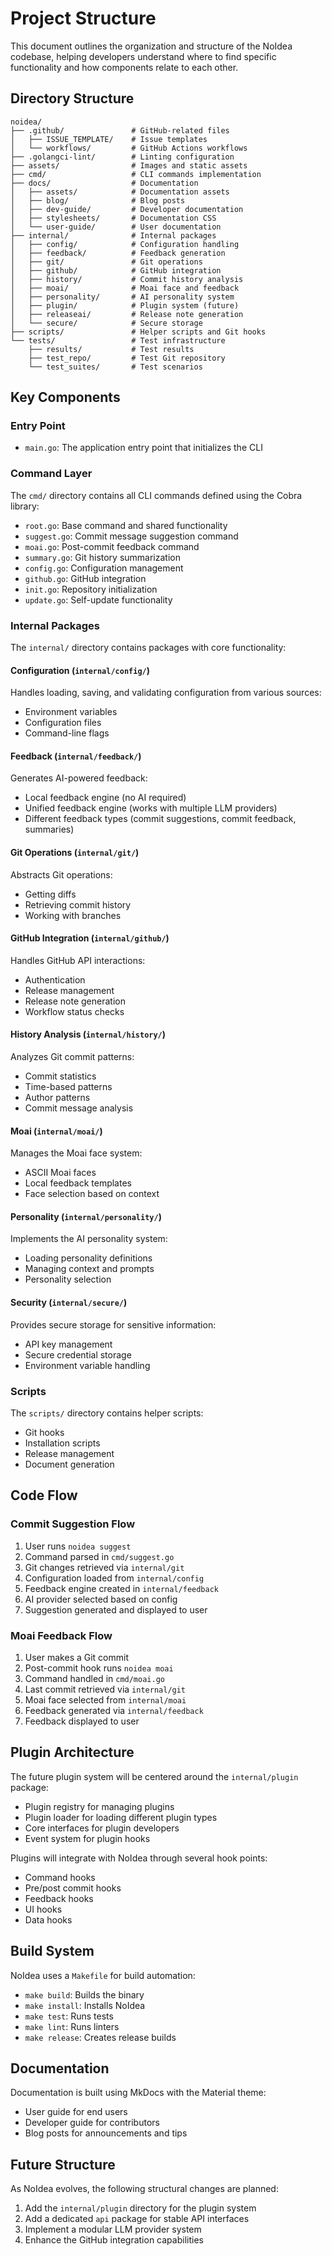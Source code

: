 # Project Structure

This document outlines the organization and structure of the NoIdea codebase, helping developers understand where to find specific functionality and how components relate to each other.

## Directory Structure

```
noidea/
├── .github/               # GitHub-related files
│   ├── ISSUE_TEMPLATE/    # Issue templates
│   └── workflows/         # GitHub Actions workflows
├── .golangci-lint/        # Linting configuration
├── assets/                # Images and static assets
├── cmd/                   # CLI commands implementation
├── docs/                  # Documentation
│   ├── assets/            # Documentation assets
│   ├── blog/              # Blog posts
│   ├── dev-guide/         # Developer documentation
│   ├── stylesheets/       # Documentation CSS
│   └── user-guide/        # User documentation
├── internal/              # Internal packages
│   ├── config/            # Configuration handling
│   ├── feedback/          # Feedback generation
│   ├── git/               # Git operations
│   ├── github/            # GitHub integration
│   ├── history/           # Commit history analysis
│   ├── moai/              # Moai face and feedback
│   ├── personality/       # AI personality system
│   ├── plugin/            # Plugin system (future)
│   ├── releaseai/         # Release note generation
│   └── secure/            # Secure storage
├── scripts/               # Helper scripts and Git hooks
└── tests/                 # Test infrastructure
    ├── results/           # Test results
    ├── test_repo/         # Test Git repository
    └── test_suites/       # Test scenarios
```

## Key Components

### Entry Point

- `main.go`: The application entry point that initializes the CLI

### Command Layer

The `cmd/` directory contains all CLI commands defined using the Cobra library:

- `root.go`: Base command and shared functionality
- `suggest.go`: Commit message suggestion command
- `moai.go`: Post-commit feedback command
- `summary.go`: Git history summarization
- `config.go`: Configuration management
- `github.go`: GitHub integration
- `init.go`: Repository initialization
- `update.go`: Self-update functionality

### Internal Packages

The `internal/` directory contains packages with core functionality:

#### Configuration (`internal/config/`)

Handles loading, saving, and validating configuration from various sources:
- Environment variables
- Configuration files
- Command-line flags

#### Feedback (`internal/feedback/`)

Generates AI-powered feedback:
- Local feedback engine (no AI required)
- Unified feedback engine (works with multiple LLM providers)
- Different feedback types (commit suggestions, commit feedback, summaries)

#### Git Operations (`internal/git/`)

Abstracts Git operations:
- Getting diffs
- Retrieving commit history
- Working with branches

#### GitHub Integration (`internal/github/`)

Handles GitHub API interactions:
- Authentication
- Release management
- Release note generation
- Workflow status checks

#### History Analysis (`internal/history/`)

Analyzes Git commit patterns:
- Commit statistics
- Time-based patterns
- Author patterns
- Commit message analysis

#### Moai (`internal/moai/`)

Manages the Moai face system:
- ASCII Moai faces
- Local feedback templates
- Face selection based on context

#### Personality (`internal/personality/`)

Implements the AI personality system:
- Loading personality definitions
- Managing context and prompts
- Personality selection

#### Security (`internal/secure/`)

Provides secure storage for sensitive information:
- API key management
- Secure credential storage
- Environment variable handling

### Scripts

The `scripts/` directory contains helper scripts:
- Git hooks
- Installation scripts
- Release management
- Document generation

## Code Flow

### Commit Suggestion Flow

1. User runs `noidea suggest`
2. Command parsed in `cmd/suggest.go`
3. Git changes retrieved via `internal/git`
4. Configuration loaded from `internal/config`
5. Feedback engine created in `internal/feedback`
6. AI provider selected based on config
7. Suggestion generated and displayed to user

### Moai Feedback Flow

1. User makes a Git commit
2. Post-commit hook runs `noidea moai`
3. Command handled in `cmd/moai.go`
4. Last commit retrieved via `internal/git`
5. Moai face selected from `internal/moai`
6. Feedback generated via `internal/feedback`
7. Feedback displayed to user

## Plugin Architecture

The future plugin system will be centered around the `internal/plugin` package:

- Plugin registry for managing plugins
- Plugin loader for loading different plugin types
- Core interfaces for plugin developers
- Event system for plugin hooks

Plugins will integrate with NoIdea through several hook points:
- Command hooks
- Pre/post commit hooks
- Feedback hooks
- UI hooks
- Data hooks

## Build System

NoIdea uses a `Makefile` for build automation:
- `make build`: Builds the binary
- `make install`: Installs NoIdea
- `make test`: Runs tests
- `make lint`: Runs linters
- `make release`: Creates release builds

## Documentation

Documentation is built using MkDocs with the Material theme:
- User guide for end users
- Developer guide for contributors
- Blog posts for announcements and tips

## Future Structure

As NoIdea evolves, the following structural changes are planned:

1. Add the `internal/plugin` directory for the plugin system
2. Add a dedicated `api` package for stable API interfaces
3. Implement a modular LLM provider system
4. Enhance the GitHub integration capabilities 